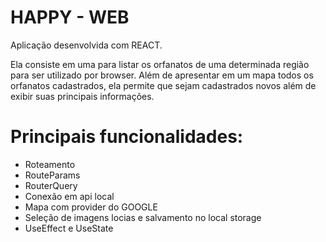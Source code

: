 # HAPPY - WEB
Aplicação desenvolvida com REACT.

Ela consiste em uma para listar os orfanatos de uma determinada região para ser utilizado por browser.
Além de apresentar em um mapa todos os orfanatos cadastrados, ela permite que sejam cadastrados novos além de exibir suas principais informações.

# Principais funcionalidades:
* Roteamento
* RouteParams
* RouterQuery
* Conexão em api local
* Mapa com provider do GOOGLE
* Seleção de imagens locias e salvamento no local storage
* UseEffect e UseState

